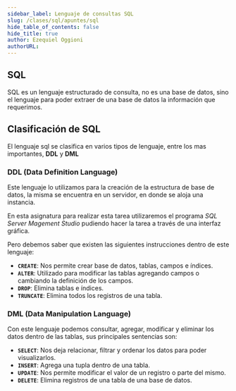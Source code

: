 ```yaml
---
sidebar_label: Lenguaje de consultas SQL
slug: /clases/sql/apuntes/sql
hide_table_of_contents: false
hide_title: true
author: Ezequiel Oggioni
authorURL: 
---
```

## SQL
SQL es un lenguaje estructurado de consulta, no es una base de datos, sino el lenguaje para poder extraer de una base de datos la información que requerimos.

## Clasificación de SQL
El lenguaje sql se clasifica en varios tipos de lenguaje, entre los mas importantes, **DDL** y **DML**

### DDL (Data Definition Language)
Este lenguaje lo utilizamos para la creación de la estructura de base de datos, la misma se encuentra en un servidor, en donde se aloja una instancia.

En esta asignatura para realizar esta tarea utilizaremos el programa *SQL Server Magement Studio* pudiendo hacer la tarea a través de una interfaz gráfica.

Pero debemos saber que existen las siguientes instrucciones dentro de este lenguaje:

* **`CREATE`**: Nos permite crear base de datos, tablas, campos e índices.
* **`ALTER`**: Utilizado para modificar las tablas agregando campos o cambiando la definición de los campos.
* **`DROP`**: Elimina tablas e índices.
* **`TRUNCATE`**: Elimina todos los registros de una tabla.

### DML (Data Manipulation Language)
Con este lenguaje podemos consultar, agregar, modificar y eliminar los datos dentro de las tablas, sus principales sentencias son:

* **`SELECT`**: Nos deja relacionar, filtrar y ordenar los datos para poder visualizarlos.
* **`INSERT`**: Agrega una tupla dentro de una tabla.
* **`UPDATE`**: Nos permite modificar el valor de un registro o parte del mismo.
* **`DELETE`**: Elimina registros de una tabla de una base de datos.